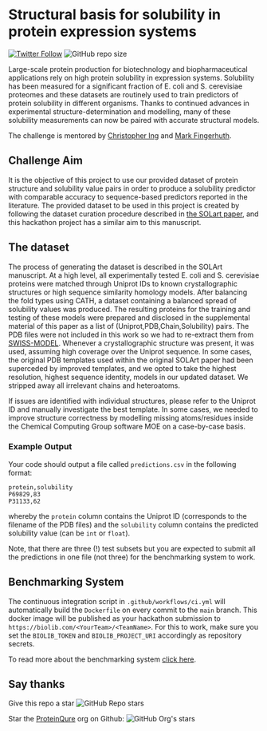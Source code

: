 # Structural basis for solubility in protein expression systems

[![Twitter Follow](https://img.shields.io/twitter/follow/proteinqure?color=%23fffff&style=social)](https://twitter.com/proteinqure)
![GitHub repo size](https://img.shields.io/github/repo-size/ProteinQure/cbh21-protein-solubility-challenge?style=plastic)

Large-scale protein production for biotechnology and biopharmaceutical applications rely on high protein solubility in expression systems. Solubility has been measured for a significant fraction of E. coli and S. cerevisiae proteomes and these datasets are routinely used to train predictors of protein solubility in different organisms. Thanks to continued advances in experimental structure-determination and modelling, many of these solubility measurements can now be paired with accurate structural models.

The challenge is mentored by [Christopher Ing](https://github.com/cing) and [Mark Fingerhuth](https://github.com/markf94).

## Challenge Aim

It is the objective of this project to use our provided dataset of protein structure and solubility value pairs in order to produce a solubility predictor with comparable accuracy to sequence-based predictors reported in the literature. The provided dataset to be used in this project is created by following the dataset curation procedure described in [the SOLart paper](https://academic.oup.com/bioinformatics/article/36/5/1445/5585748), and this hackathon project has a similar aim to this manuscript.

## The dataset

The process of generating the dataset is described in the SOLArt manuscript. At a high level, all experimentally tested E. coli and S. cerevisiae proteins were matched through Uniprot IDs to known crystallographic structures or high sequence similarity homology models. After balancing the fold types using CATH, a dataset containing a balanced spread of solubility values was produced. The resulting proteins for the training and testing of these models were prepared and disclosed in the supplemental material of this paper as a list of (Uniprot,PDB,Chain,Solubility) pairs. The PDB files were not included in this work so we had to re-extract them from [SWISS-MODEL](ttps://swissmodel.expasy.org/https://swissmodel.expasy.org/). Whenever a crystallographic structure was present, it was used, assuming high coverage over the Uniprot sequence. In some cases, the original PDB templates used within the original SOLArt paper had been superceded by improved templates, and we opted to take the highest resolution, highest sequence identity, models in our updated dataset. We stripped away all irrelevant chains and heteroatoms.

If issues are identified with individual structures, please refer to the Uniprot ID and manually investigate the best template. In some cases, we needed to improve structure correctness by modelling missing atoms/residues inside the Chemical Computing Group software MOE on a case-by-case basis.

### Example Output
Your code should output a file called `predictions.csv` in the following format:

```
protein,solubility
P69829,83
P31133,62
```

whereby the `protein` column contains the Uniprot ID (corresponds to the filename of the PDB files) and the `solubility` column contains the predicted solubility value (can be `int` or `float`).

Note, that there are three (!) test subsets but you are expected to submit all the predictions in one file (not three) for the benchmarking system to work.

## Benchmarking System
The continuous integration script in `.github/workflows/ci.yml` will automatically build the `Dockerfile` on every commit to the `main` branch. This docker image will be published as your hackathon submission to `https://biolib.com/<YourTeam>/<TeamName>`. For this to work, make sure you set the `BIOLIB_TOKEN` and `BIOLIB_PROJECT_URI` accordingly as repository secrets. 

To read more about the benchmarking system [click here](https://www.notion.so/Benchmarking-System-46bfaeea0119490cb611688b493c589a).

## Say thanks

Give this repo a star ![GitHub Repo stars](https://img.shields.io/github/stars/ProteinQure/cbh21-protein-solubility-challenge?style=social)

Star the [ProteinQure](https://github.com/proteinqure) org on Github: ![GitHub Org's stars](https://img.shields.io/github/stars/ProteinQure?style=social)
